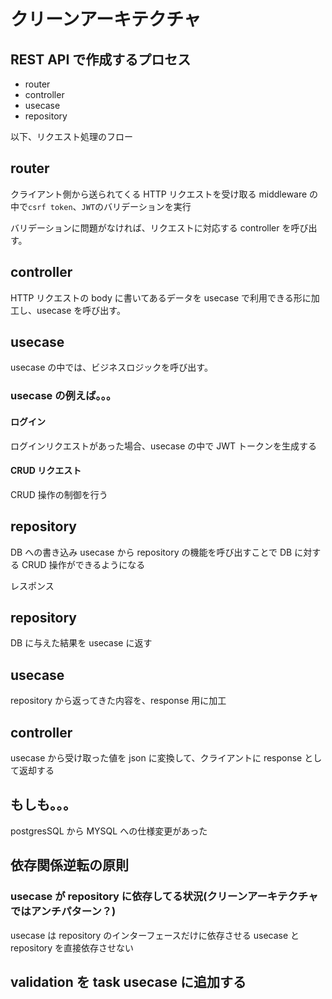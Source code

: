 # クリーンアーキテクチャ

## REST API で作成するプロセス

- router
- controller
- usecase
- repository

以下、リクエスト処理のフロー

## router

クライアント側から送られてくる HTTP リクエストを受け取る
middleware の中で`csrf token`、`JWT`のバリデーションを実行

バリデーションに問題がなければ、リクエストに対応する controller を呼び出す。

## controller

HTTP リクエストの body に書いてあるデータを usecase で利用できる形に加工し、usecase を呼び出す。

## usecase

usecase の中では、ビジネスロジックを呼び出す。

### usecase の例えば。。。

#### ログイン

ログインリクエストがあった場合、usecase の中で JWT トークンを生成する

#### CRUD リクエスト

CRUD 操作の制御を行う

## repository

DB への書き込み
usecase から repository の機能を呼び出すことで DB に対する CRUD 操作ができるようになる

レスポンス

## repository

DB に与えた結果を usecase に返す

## usecase

repository から返ってきた内容を、response 用に加工

## controller

usecase から受け取った値を json に変換して、クライアントに response として返却する

## もしも。。。

postgresSQL から MYSQL への仕様変更があった

## 依存関係逆転の原則

### usecase が repository に依存してる状況(クリーンアーキテクチャではアンチパターン？)

usecase は repository のインターフェースだけに依存させる
usecase と repository を直接依存させない

## validation を task usecase に追加する
